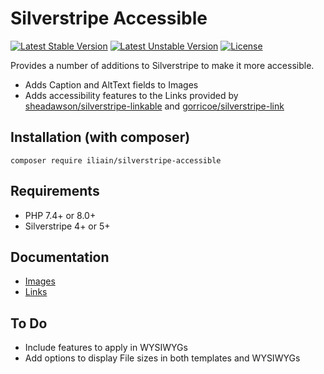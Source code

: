 # Silverstripe Accessible

[![Latest Stable Version](https://poser.pugx.org/iliain/silverstripe-accessible/v/stable)](https://packagist.org/packages/iliain/silverstripe-accessible)
[![Latest Unstable Version](https://poser.pugx.org/iliain/silverstripe-accessible/v/unstable)](https://packagist.org/packages/iliain/silverstripe-accessible)
[![License](https://poser.pugx.org/iliain/silverstripe-accessible/license)](https://packagist.org/packages/iliain/silverstripe-accessible)

Provides a number of additions to Silverstripe to make it more accessible.

* Adds Caption and AltText fields to Images
* Adds accessibility features to the Links provided by [sheadawson/silverstripe-linkable](https://github.com/sheadawson/silverstripe-linkable) and [gorricoe/silverstripe-link](https://github.com/gorriecoe/silverstripe-link)

## Installation (with composer)

	composer require iliain/silverstripe-accessible

## Requirements

* PHP 7.4+ or 8.0+
* Silverstripe 4+ or 5+

## Documentation

* [Images](docs/en/Images.md)
* [Links](docs/en/Links.md)

## To Do

* Include features to apply in WYSIWYGs
* Add options to display File sizes in both templates and WYSIWYGs

